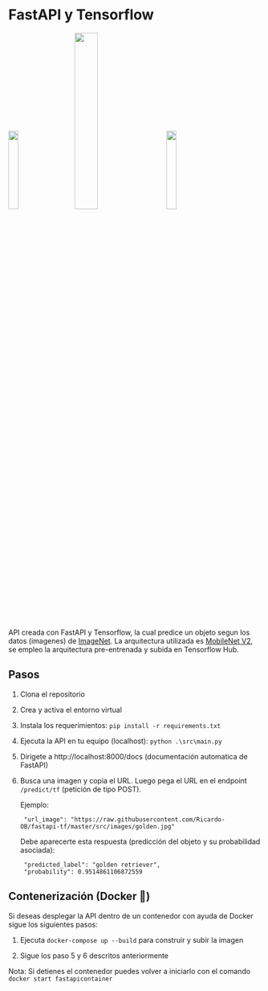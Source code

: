 # FastAPI y Tensorflow

[<img src="https://geekflare.com/wp-content/uploads/2019/07/fast-api-logo.png" width="20%">](https://fastapi.tiangolo.com/)&nbsp;&nbsp;&nbsp;&nbsp;&nbsp;&nbsp;&nbsp;&nbsp;[<img src="https://cdn-images-1.medium.com/fit/t/1600/480/0*B8VDCnh8qBnwUuM4" width="30%">](https://www.tensorflow.org/hub)&nbsp;&nbsp;&nbsp;&nbsp;&nbsp;&nbsp;&nbsp;&nbsp;[<img src="https://miro.medium.com/max/888/0*eQv7rTU0f_0jMOeg.jpeg" width="20%">](https://locust.io/)

API creada con FastAPI y Tensorflow, la cual predice un objeto segun los datos (imagenes) de [ImageNet](https://www.image-net.org/). La arquitectura utilizada es [MobileNet V2](https://arxiv.org/abs/1801.04381), se empleo la arquitectura pre-entrenada y subida en Tensorflow Hub.

## Pasos

1. Clona el repositorio

2. Crea y activa el entorno virtual

3. Instala los requerimientos: `pip install -r requirements.txt`

4. Ejecuta la API en tu equipo (localhost): `python .\src\main.py`

5. Dirigete a http://localhost:8000/docs (documentación automatica de FastAPI)

6. Busca una imagen y copia el URL. Luego pega el URL en el endpoint `/predict/tf` (petición de tipo POST). 

    Ejemplo:

        "url_image": "https://raw.githubusercontent.com/Ricardo-OB/fastapi-tf/master/src/images/golden.jpg"

    Debe aparecerte esta respuesta (predicción del objeto y su probabilidad asociada):

        "predicted_label": "golden retriever",
        "probability": 0.9514861106872559

## Contenerización (Docker :whale:)

Si deseas desplegar la API dentro de un contenedor con ayuda de Docker sigue los siguientes pasos:

1. Ejecuta `docker-compose up --build` para construir y subir la imagen

2. Sigue los paso 5 y 6 descritos anteriormente

Nota: Si detienes el contenedor puedes volver a iniciarlo con el comando `docker start fastapicontainer`


